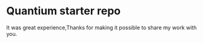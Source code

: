 # Quantium starter repo
It was great experience,Thanks for making it possible to share my work
with you.